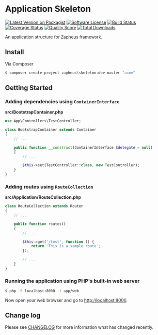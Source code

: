 # Application Skeleton

[![Latest Version on Packagist][ico-version]][link-packagist]
[![Software License][ico-license]](LICENSE.md)
[![Build Status][ico-travis]][link-travis]
[![Coverage Status][ico-scrutinizer]][link-scrutinizer]
[![Quality Score][ico-code-quality]][link-code-quality]
[![Total Downloads][ico-downloads]][link-downloads]

An application structure for [Zapheus](https://github.com/zapheus/zapheus) framework.

## Install

Via Composer

``` bash
$ composer create-project zapheus\skeleton:dev-master "acme"
```

## Getting Started

### Adding dependencies using `ContainerInterface`

**src/BootstrapContainer.php**

``` php
use App\Controllers\TestController;

class BootstrapContainer extends Container
{
    // ...

    public function __construct(ContainerInterface $delegate = null)
    {
        // ...

        $this->set(TestController::class, new TestController);
    }
}
```

### Adding routes using `RouteCollection`

**src/Application/RouteCollection.php**

``` php
class RouteCollection extends Router
{
    // ...

    public function routes()
    {
        // ...

        $this->get('/test', function () {
            return 'This is a sample route';
        });

        // ...
    }
}
```

### Running the application using PHP's built-in web server

``` bash
$ php -S localhost:8000 -t app/web
```

Now open your web browser and go to [http://localhost:8000](http://localhost:8000).

## Change log

Please see [CHANGELOG](CHANGELOG.md) for more information what has changed recently.

[ico-version]: https://img.shields.io/packagist/v/zapheus\skeleton.svg?style=flat-square
[ico-license]: https://img.shields.io/badge/license-MIT-brightgreen.svg?style=flat-square
[ico-travis]: https://img.shields.io/travis/zapheus\skeleton/master.svg?style=flat-square
[ico-scrutinizer]: https://img.shields.io/scrutinizer/coverage/g/zapheus\skeleton.svg?style=flat-square
[ico-code-quality]: https://img.shields.io/scrutinizer/g/zapheus\skeleton.svg?style=flat-square
[ico-downloads]: https://img.shields.io/packagist/dt/zapheus\skeleton.svg?style=flat-square

[link-packagist]: https://packagist.org/packages/zapheus\skeleton
[link-travis]: https://travis-ci.org/zapheus\skeleton
[link-scrutinizer]: https://scrutinizer-ci.com/g/zapheus\skeleton/code-structure
[link-code-quality]: https://scrutinizer-ci.com/g/zapheus\skeleton
[link-downloads]: https://packagist.org/packages/zapheus\skeleton
[link-author]: https://github.com/rougin
[link-contributors]: ../../contributors